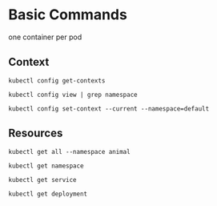 # Basic Commands

one container per pod

## Context

```shell
kubectl config get-contexts
```

```shell
kubectl config view | grep namespace
```

```shell
kubectl config set-context --current --namespace=default
```

## Resources

```shell
kubectl get all --namespace animal
```

```shell
kubectl get namespace
```

```shell
kubectl get service
```

```shell
kubectl get deployment
```
